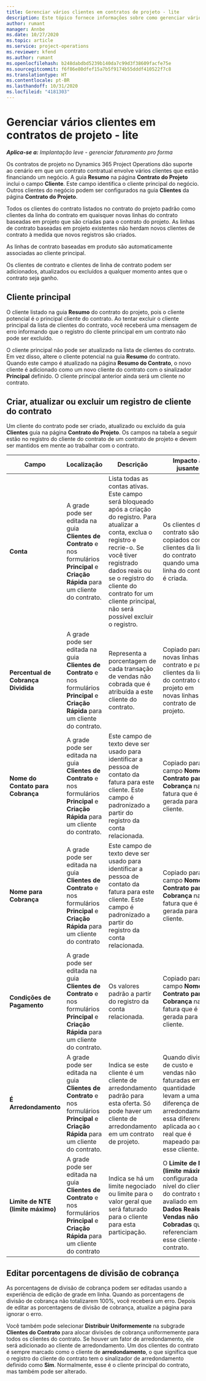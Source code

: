 ```yaml
---
title: Gerenciar vários clientes em contratos de projeto - lite
description: Este tópico fornece informações sobre como gerenciar vários clientes em contratos de projeto.
author: rumant
manager: Annbe
ms.date: 10/27/2020
ms.topic: article
ms.service: project-operations
ms.reviewer: kfend
ms.author: rumant
ms.openlocfilehash: b248dabdbd5239b140da7c99d3f38609facfe75e
ms.sourcegitcommit: f6f86e80dfef15a7b5f9174b55dddf410522f7c8
ms.translationtype: HT
ms.contentlocale: pt-BR
ms.lasthandoff: 10/31/2020
ms.locfileid: "4181303"
---
```

# <a name="manage-multiple-customers-on-project-contracts---lite"></a>Gerenciar vários clientes em contratos de projeto - lite

_**Aplica-se a:** Implantação leve - gerenciar faturamento pro forma_

Os contratos de projeto no Dynamics 365 Project Operations dão suporte ao cenário em que um contrato contratual envolve vários clientes que estão financiando um negócio. A guia **Resumo** na página **Contrato do Projeto** inclui o campo **Cliente**. Este campo identifica o cliente principal do negócio. Outros clientes do negócio podem ser configurados na guia **Clientes** da página **Contrato do Projeto**.

Todos os clientes do contrato listados no contrato do projeto padrão como clientes da linha do contrato em quaisquer novas linhas do contrato baseadas em projeto que são criadas para o contrato do projeto. As linhas de contrato baseadas em projeto existentes não herdam novos clientes de contrato à medida que novos registros são criados.

As linhas de contrato baseadas em produto são automaticamente associadas ao cliente principal.

Os clientes de contrato e clientes de linha de contrato podem ser adicionados, atualizados ou excluídos a qualquer momento antes que o contrato seja ganho.

## <a name="primary-customer"></a>Cliente principal

O cliente listado na guia **Resumo** do contrato do projeto, pois o cliente potencial é o principal cliente do contrato. Ao tentar excluir o cliente principal da lista de clientes do contrato, você receberá uma mensagem de erro informando que o registro do cliente principal em um contrato não pode ser excluído.

O cliente principal não pode ser atualizado na lista de clientes do contrato. Em vez disso, altere o cliente potencial na guia **Resumo** do contrato. Quando este campo é atualizado na página **Resumo do Contrato**, o novo cliente é adicionado como um novo cliente do contrato com o sinalizador **Principal** definido. O cliente principal anterior ainda será um cliente no contrato.

## <a name="create-update-or-delete-a-contract-customer-record"></a>Criar, atualizar ou excluir um registro de cliente do contrato

Um cliente do contrato pode ser criado, atualizado ou excluído da guia **Clientes** guia na página **Contrato do Projeto**. Os campos na tabela a seguir estão no registro do cliente do contrato de um contrato de projeto e devem ser mantidos em mente ao trabalhar com o contrato.

| Campo | Localização | Descrição | Impacto a jusante |
| --- | --- | --- | --- |
| **Conta** | A grade pode ser editada na guia **Clientes de Contrato** e nos formulários **Principal** e **Criação Rápida** para um cliente do contrato. | Lista todas as contas ativas. Este campo será bloqueado após a criação do registro. Para atualizar a conta, exclua o registro e recrie-o. Se você tiver registrado dados reais ou se o registro do cliente do contrato for um cliente principal, não será possível excluir o registro. | Os clientes do contrato são copiados como clientes da linha do contrato quando uma linha do contrato é criada. |
| **Percentual de Cobrança Dividida** | A grade pode ser editada na guia **Clientes de Contrato** e nos formulários **Principal** e **Criação Rápida** para um cliente do contrato. | Representa a porcentagem de cada transação de vendas não cobrada que é atribuída a este cliente do contrato. | Copiado para novas linhas do contrato e para clientes da linha do contrato de projeto em novas linhas do contrato de projeto. |
| **Nome do Contato para Cobrança** | A grade pode ser editada na guia **Clientes de Contrato** e nos formulários **Principal** e **Criação Rápida** para um cliente do contrato. | Este campo de texto deve ser usado para identificar a pessoa de contato da fatura para este cliente. Este campo é padronizado a partir do registro da conta relacionada. | Copiado para o campo **Nome do Contrato para Cobrança** na fatura que é gerada para este cliente. |
| **Nome para Cobrança** | A grade pode ser editada na guia **Clientes de Contrato** e nos formulários **Principal** e **Criação Rápida** para um cliente do contrato | Este campo de texto deve ser usado para identificar a pessoa de contato da fatura para este cliente. Este campo é padronizado a partir do registro da conta relacionada. | Copiado para o campo **Nome do Contrato para Cobrança** na fatura que é gerada para este cliente. |
| **Condições de Pagamento** | A grade pode ser editada na guia **Clientes de Contrato** e nos formulários **Principal** e **Criação Rápida** para um cliente do contrato. | Os valores padrão a partir do registro da conta relacionada. | Copiado para o campo **Nome do Contrato para Cobrança** na fatura que é gerada para este cliente. |
| **É Arredondamento** | A grade pode ser editada na guia **Clientes de Contrato** e nos formulários **Principal** e **Criação Rápida** para um cliente do contrato. | Indica se este cliente é um cliente de arredondamento padrão para esta oferta. Só pode haver um cliente de arredondamento em um contrato de projeto. | Quando divisões de custo e vendas não faturadas em quantidade levam a uma diferença de arredondamento, essa diferença é aplicada ao dado real que é mapeado para esse cliente. |
| **Limite de NTE (limite máximo)** | A grade pode ser editada na guia **Clientes de Contrato** e nos formulários **Principal** e **Criação Rápida** para um cliente do contrato | Indica se há um limite negociado ou limite para o valor geral que será faturado para o cliente para esta participação. | O **Limite de NTE (limite máximo)** configurada no nível do cliente do contrato será avaliado em **Dados Reais de Vendas não Cobradas** que referenciam esse cliente do contrato. |

## <a name="edit-billing-split-percentages"></a>Editar porcentagens de divisão de cobrança

As porcentagens de divisão de cobrança podem ser editadas usando a experiência de edição de grade em linha. Quando as porcentagens de divisão de cobrança não totalizarem 100%, você receberá um erro. Depois de editar as porcentagens de divisão de cobrança, atualize a página para ignorar o erro.

Você também pode selecionar **Distribuir Uniformemente** na subgrade **Clientes do Contrato** para alocar divisões de cobrança uniformemente para todos os clientes do contrato. Se houver um fator de arredondamento, ele será adicionado ao cliente de arredondamento. Um dos clientes do contrato é sempre marcado como o cliente de **arredondamento**, o que significa que o registro do cliente do contrato tem o sinalizador de arredondamento definido como **Sim**. Normalmente, esse é o cliente principal do contrato, mas também pode ser alterado.
